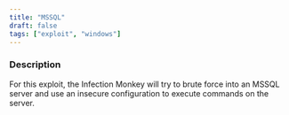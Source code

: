 ```yaml
---
title: "MSSQL"
draft: false
tags: ["exploit", "windows"]
---
```


### Description

For this exploit, the Infection Monkey will try to brute force into an MSSQL server and use an insecure configuration to execute commands on the server.
